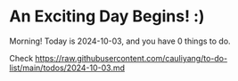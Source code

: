 # An Exciting Day Begins! :)

Morning! Today is 2024-10-03, and you have 0 things to do.

Check https://raw.githubusercontent.com/cauliyang/to-do-list/main/todos/2024-10-03.md